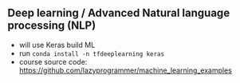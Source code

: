## Deep learning / Advanced Natural language processing (NLP)

- will use Keras build ML
- run `conda install -n tfdeeplearning keras`
- course source code: https://github.com/lazyprogrammer/machine_learning_examples

